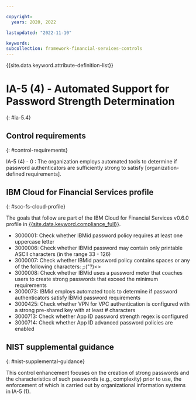 ```yaml
---

copyright:
  years: 2020, 2022

lastupdated: "2022-11-10"

keywords: 
subcollection: framework-financial-services-controls
---
```


{{site.data.keyword.attribute-definition-list}}

               
# IA-5 (4) - Automated Support for Password Strength Determination
{: #ia-5.4}

## Control requirements
{: #control-requirements}

IA-5 (4) - 0
    : The organization employs automated tools to determine if password authenticators are sufficiently strong to satisfy [organization-defined requirements].

## IBM Cloud for Financial Services profile
{: #scc-fs-cloud-profile}

The goals that follow are part of the IBM Cloud for Financial Services v0.6.0 profile in [{{site.data.keyword.compliance_full}}](/docs/security-compliance?topic=security-compliance-getting-started).

- 3000001: Check whether IBMid password policy requires at least one uppercase letter 
- 3000006: Check whether IBMid password may contain only printable ASCII characters (in the range 33 - 126) 
- 3000007: Check whether IBMid password policy contains spaces or any of the following characters: \;:("?)<> 
- 3000008: Check whether IBMid uses a password meter that coaches users to create strong passwords that exceed the minimum requirements 
- 3000073: IBMid employs automated tools to determine if password authenticators satisfy IBMid password requirements 
- 3000425: Check whether VPN for VPC authentication is configured with a strong pre-shared key with at least # characters 
- 3000713: Check whether App ID password strength regex is configured 
- 3000714: Check whether App ID advanced password policies are enabled

## NIST supplemental guidance
{: #nist-supplemental-guidance}

This control enhancement focuses on the creation of strong passwords and the characteristics of such passwords (e.g., complexity) prior to use, the enforcement of which is carried out by organizational information systems in IA-5 (1).





